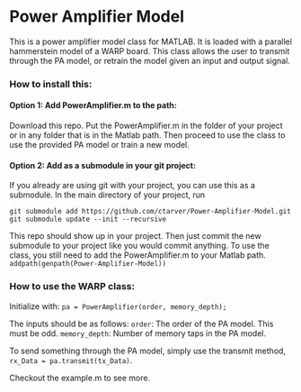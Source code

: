 # Power Amplifier Model
This is a power amplifier model class for MATLAB. It is loaded with a parallel hammerstein model of a WARP board. This class allows the user to transmit through the PA model, or retrain the model given an input and output signal.

### How to install this: 
#### Option 1: Add PowerAmplifier.m to the path:
Download this repo. Put the PowerAmplifier.m in the folder of your project or in any folder that is in the Matlab path. Then proceed to use the class to use the provided PA model or train a new model. 

#### Option 2: Add as a submodule in your git project:
If you already are using git with your project, you can use this as a submodule. In the main directory of your project, run
```
git submodule add https://github.com/ctarver/Power-Amplifier-Model.git
git submodule update --init --recursive
```
This repo should show up in your project. Then just commit the new submodule to your project like you would commit anything. 
To use the class, you still need to add the PowerAmplifier.m to your Matlab path.
```addpath(genpath(Power-Amplifier-Model))```

### How to use the WARP class:
Initialize with:
`pa = PowerAmplifier(order, memory_depth);`

The inputs should be as follows:
  `order`: The order of the PA model. This must be odd.
  `memory_depth`: Number of memory taps in the PA model. 
  
To send something through the PA model, simply use the transmit method, `rx_Data = pa.transmit(tx_Data)`. 

Checkout the example.m to see more. 
              
